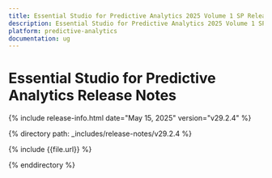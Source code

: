 ```yaml
---
title: Essential Studio for Predictive Analytics 2025 Volume 1 SP Release Release Notes  
description: Essential Studio for Predictive Analytics 2025 Volume 1 SP Release Release Notes  
platform: predictive-analytics
documentation: ug
---
```


# Essential Studio for Predictive Analytics  Release Notes  

{% include release-info.html date="May 15, 2025"  version="v29.2.4" %} 

{% directory path: _includes/release-notes/v29.2.4 %}

{% include {{file.url}} %}

{% enddirectory %}